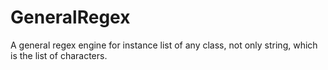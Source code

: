 GeneralRegex
============

A general regex engine for instance list of any class, not only string, which is the list of characters.